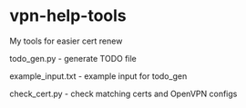 # vpn-help-tools
My tools for easier cert renew

todo_gen.py - generate TODO file

example_input.txt - example input for todo_gen

check_cert.py - check matching certs and OpenVPN configs
